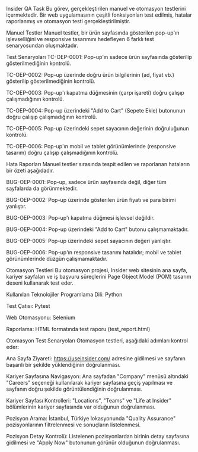 Insider QA Task
Bu görev, gerçekleştirilen manuel ve otomasyon testlerini içermektedir. Bir web uygulamasının çeşitli fonksiyonları test edilmiş, hatalar raporlanmış ve otomasyon testi gerçekleştirilmiştir.

Manuel Testler
Manuel testler, bir ürün sayfasında gösterilen pop-up'ın işlevselliğini ve responsive tasarımını hedefleyen 6 farklı test senaryosundan oluşmaktadır.

Test Senaryoları
TC-OEP-0001: Pop-up'ın sadece ürün sayfasında gösterilip gösterilmediğinin kontrolü.

TC-OEP-0002: Pop-up üzerinde doğru ürün bilgilerinin (ad, fiyat vb.) gösterilip gösterilmediğinin kontrolü.

TC-OEP-0003: Pop-up'ı kapatma düğmesinin (çarpı işareti) doğru çalışıp çalışmadığının kontrolü.

TC-OEP-0004: Pop-up üzerindeki "Add to Cart" (Sepete Ekle) butonunun doğru çalışıp çalışmadığının kontrolü.

TC-OEP-0005: Pop-up üzerindeki sepet sayacının değerinin doğruluğunun kontrolü.

TC-OEP-0006: Pop-up'ın mobil ve tablet görünümlerinde (responsive tasarım) doğru çalışıp çalışmadığının kontrolü.

Hata Raporları
Manuel testler sırasında tespit edilen ve raporlanan hataların bir özeti aşağıdadır.

BUG-OEP-0001: Pop-up, sadece ürün sayfasında değil, diğer tüm sayfalarda da görünmektedir.

BUG-OEP-0002: Pop-up üzerinde gösterilen ürün fiyatı ve para birimi yanlıştır.

BUG-OEP-0003: Pop-up'ı kapatma düğmesi işlevsel değildir.

BUG-OEP-0004: Pop-up üzerindeki "Add to Cart" butonu çalışmamaktadır.

BUG-OEP-0005: Pop-up üzerindeki sepet sayacının değeri yanlıştır.

BUG-OEP-0006: Pop-up'ın responsive tasarımı hatalıdır; mobil ve tablet görünümlerinde düzgün çalışmamaktadır.

Otomasyon Testleri
Bu otomasyon projesi, Insider web sitesinin ana sayfa, kariyer sayfaları ve iş başvuru süreçlerini Page Object Model (POM) tasarım deseni kullanarak test eder.

Kullanılan Teknolojiler
Programlama Dili: Python

Test Çatısı: Pytest

Web Otomasyonu: Selenium

Raporlama: HTML formatında test raporu (test_report.html)

Otomasyon Test Senaryoları
Otomasyon testleri, aşağıdaki adımları kontrol eder:

Ana Sayfa Ziyareti: https://useinsider.com/ adresine gidilmesi ve sayfanın başarılı bir şekilde yüklendiğinin doğrulanması.

Kariyer Sayfasına Navigasyon: Ana sayfadan "Company" menüsü altındaki "Careers" seçeneği kullanılarak kariyer sayfasına geçiş yapılması ve sayfanın doğru şekilde görüntülendiğinin doğrulanması.

Kariyer Sayfası Kontrolleri: "Locations", "Teams" ve "Life at Insider" bölümlerinin kariyer sayfasında var olduğunun doğrulanması.

Pozisyon Arama: İstanbul, Türkiye lokasyonunda "Quality Assurance" pozisyonlarının filtrelenmesi ve sonuçların listelenmesi.

Pozisyon Detay Kontrolü: Listelenen pozisyonlardan birinin detay sayfasına gidilmesi ve "Apply Now" butonunun görünür olduğunun doğrulanması.